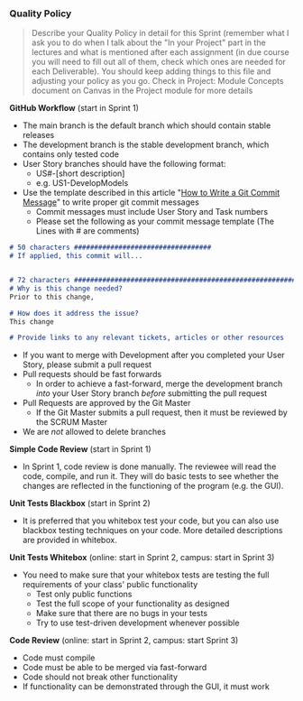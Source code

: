 ### Quality Policy
> Describe your Quality Policy in detail for this Sprint (remember what I ask you to do when I talk about the "In your Project" part in the lectures and what is mentioned after each assignment (in due course you will need to fill out all of them, check which ones are needed for each Deliverable). You should keep adding things to this file and adjusting your policy as you go.
> Check in Project: Module Concepts document on Canvas in the Project module for more details 

**GitHub Workflow** (start in Sprint 1)
- The main branch is the default branch which should contain stable releases
- The development branch is the stable development branch, which contains only tested code
- User Story branches should have the following format:
  - US#-[short description]
  - e.g. US1-DevelopModels
- Use the template described in this article "[How to Write a Git Commit Message](https://cbea.ms/git-commit/)" to write proper git commit messages
  - Commit messages must include User Story and Task numbers
  - Please set the following as your commit message template (The Lines with # are comments)
```markdown
# 50 characters ##################################
# If applied, this commit will...


# 72 characters ########################################################
# Why is this change needed?
Prior to this change, 

# How does it address the issue?
This change

# Provide links to any relevant tickets, articles or other resources
```
- If you want to merge with Development after you completed your User Story, please submit a pull request
- Pull requests should be fast forwards
  - In order to achieve a fast-forward, merge the development branch _into_ your User Story branch _before_ submitting the pull request
- Pull Requests are approved by the Git Master
  - If the Git Master submits a pull request, then it must be reviewed by the SCRUM Master
- We are _not_ allowed to delete branches


**Simple Code Review** (start in Sprint 1)
- In Sprint 1, code review is done manually. The reviewee will read the code, compile, and run it. They will do basic tests to see whether the changes are reflected in the functioning of the program (e.g. the GUI).

**Unit Tests Blackbox** (start in Sprint 2)
- It is preferred that you whitebox test your code, but you can also use blackbox testing techniques on your code. More
detailed descriptions are provided in whitebox.

**Unit Tests Whitebox** (online: start in Sprint 2, campus: start in Sprint 3)
- You need to make sure that your whitebox tests are testing the full requirements of your class' public functionality
  - Test only public functions
  - Test the full scope of your functionality as designed
  - Make sure that there are no bugs in your tests
  - Try to use test-driven development whenever possible

**Code Review** (online: start in Sprint 2, campus: start Sprint 3)
- Code must compile
- Code must be able to be merged via fast-forward
- Code should not break other functionality
- If functionality can be demonstrated through the GUI, it must work
